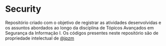# Security
Repositório criado com o objetivo de registrar as atividades desenvolvidas e os assuntos abordados ao longo da disciplina de Tópicos Avançados em Segurança da Informação I. Os códigos presentes neste repositório são de propriedade intelectual de [@jpzm](https://github.com/jpzm/class-security)

